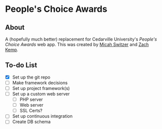 # People's Choice Awards
## About
A (hopefully much better) replacement for Cedarville University's *People's Choice Awards* web app.
This was created by [Micah Switzer](https://github.com/micahswitzer) and [Zach Kemp](https://github.com/vasteron).

## To-do List
- [X] Set up the git repo
- [ ] Make framework decisions
- [ ] Set up project framework(s)
- [ ] Set up a custom web server
	- [ ] PHP server
	- [ ] Web server
	- [ ] SSL Certs?
- [ ] Set up continuous integration
- [ ] Create DB schema
